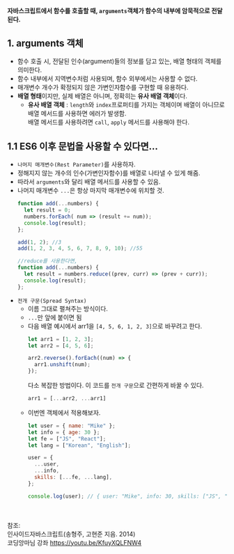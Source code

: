 #### 자바스크립트에서 함수를 호출할 때, `arguments`객체가 함수의 내부에 암묵적으로 전달된다.

## 1. arguments 객체

- 함수 호출 시, 전달된 인수(argument)들의 정보를 담고 있는, 배열 형태의 객체를 의미한다.
- 함수 내부에서 지역변수처럼 사용되며, 함수 외부에서는 사용할 수 없다.
- 매개변수 개수가 확정되지 않은 가변인자함수를 구현할 때 유용하다.
- **배열 형태**이지만, 실제 배열은 아니며, 정확히는 **유사 배열 객체**이다.
  - **유사 배열 객체** : `length`와 `index`프로퍼티를 가지는 객체이며 배열이 아니므로 배열 메서드를 사용하면 에러가 발생함.  
     배열 메서드를 사용하려면 `call`, `apply` 메서드를 사용해야 한다. 
## 1.1 ES6 이후 문법을 사용할 수 있다면...
- `나머지 매개변수(Rest Parameter)`를 사용하자.
- 정해지지 않는 개수의 인수(가변인자함수)를 배열로 나타낼 수 있게 해줌.
- 따라서 `arguments`와 달리 배열 메서드를 사용할 수 있음.
- 나머지 매개변수 `...`은 항상 마지막 매개변수에 위치할 것.
  ```javascript
  function add(...numbers) {
    let result = 0;
    numbers.forEach( num => (result += num));
    console.log(result);
  };
  
  add(1, 2); //3
  add(1, 2, 3, 4, 5, 6, 7, 8, 9, 10); //55
  
  //reduce를 사용한다면,
  function add(...numbers) {
    let result = numbers.reduce((prev, curr) => (prev + curr));
    console.log(result);
  };
  ```
- `전개 구문(Spread Syntax)`
  - 이름 그대로 펼쳐주는 방식이다. 
  - `...`만 앞에 붙이면 됨
  - 다음 배열 예시에서 arr1을 `[4, 5, 6, 1, 2, 3]`으로 바꾸려고 한다.
    ```javascript
    let arr1 = [1, 2, 3];
    let arr2 = [4, 5, 6];
  
    arr2.reverse().forEach((num) => {
      arr1.unshift(num);
    });
    ```
    다소 복잡한 방법이다. 이 코드를 `전개 구문`으로 간편하게 바꿀 수 있다.  
    ```javascript
    arr1 = [...arr2, ...arr1]
    ```
  - 이번엔 객체에서 적용해보자.
    ```javascript
    let user = { name: "Mike" };
    let info = { age: 30 };
    let fe = ["JS", "React"];
    let lang = ["Korean", "English"];
    
    user = {
      ...user,
      ...info,
      skills: [...fe, ...lang],
    };
    
    console.log(user); // { user: "Mike", info: 30, skills: ["JS", "React", "Korean", "English"] }
    ```

&nbsp;  
&nbsp;  
참조:   
인사이드자바스크립트(송형주, 고현준 지음. 2014)  
코딩앙마님 강좌 <https://youtu.be/KfuyXQLFNW4>  
